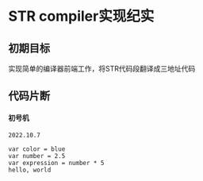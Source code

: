 # STR compiler实现纪实

## 初期目标

实现简单的编译器前端工作，将STR代码段翻译成三地址代码

## 代码片断

#### 初号机

`2022.10.7`
```str
var color = blue
var number = 2.5
var expression = number * 5
hello, world
```